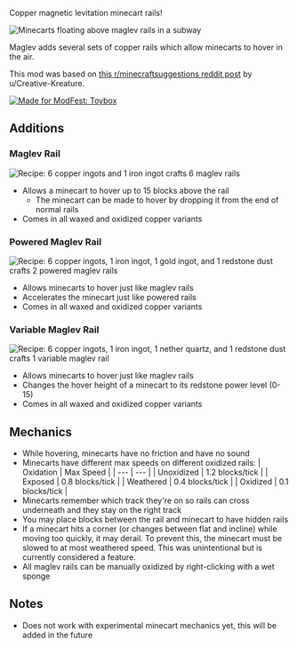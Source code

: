 Copper magnetic levitation minecart rails!

![Minecarts floating above maglev rails in a subway](https://cdn.modrinth.com/data/YrqkULLr/images/67f3646138f8fb9e12f1230f5177f5efe8d14f82.png)

Maglev adds several sets of copper rails which allow minecarts to hover in the air.

This mod was based on [this r/minecraftsuggestions reddit post](https://www.reddit.com/r/minecraftsuggestions/comments/tepegh/levitation_rails_an_upgrade_to_minecart_systems/) by u/Creative-Kreature.

[![Made for ModFest: Toybox](https://raw.githubusercontent.com/ModFest/art/aa6c3c7b64552dc8e6d37c0677bbe46edbe9a4c7/badge/svg/toybox/cozy.svg)](https://modfest.net/toybox)

## Additions

### Maglev Rail

![Recipe: 6 copper ingots and 1 iron ingot crafts 6 maglev rails](https://cdn.modrinth.com/data/cached_images/6f375142e34aa3204ffe0edddfedcab6d86f1191.png)

- Allows a minecart to hover up to 15 blocks above the rail
    - The minecart can be made to hover by dropping it from the end of normal rails
- Comes in all waxed and oxidized copper variants

### Powered Maglev Rail

![Recipe: 6 copper ingots, 1 iron ingot, 1 gold ingot, and 1 redstone dust crafts 2 powered maglev rails](https://cdn.modrinth.com/data/cached_images/f5a164b6ab0518870b7c3ef5ba54239e1f97092a.png)

- Allows minecarts to hover just like maglev rails
- Accelerates the minecart just like powered rails
- Comes in all waxed and oxidized copper variants

### Variable Maglev Rail

![Recipe: 6 copper ingots, 1 iron ingot, 1 nether quartz, and 1 redstone dust crafts 1 variable maglev rail](https://cdn.modrinth.com/data/cached_images/38e98e833abb37b42e61704fc55a81bd7251ea4a.png)

- Allows minecarts to hover just like maglev rails
- Changes the hover height of a minecart to its redstone power level (0-15)
- Comes in all waxed and oxidized copper variants

## Mechanics

- While hovering, minecarts have no friction and have no sound
- Minecarts have different max speeds on different oxidized rails:
  | Oxidation | Max Speed |
  | --- | --- |
  | Unoxidized | 1.2 blocks/tick |
  | Exposed | 0.8 blocks/tick |
  | Weathered | 0.4 blocks/tick |
  | Oxidized | 0.1 blocks/tick |
- Minecarts remember which track they're on so rails can cross underneath and they stay on the right track
- You may place blocks between the rail and minecart to have hidden rails
- If a minecart hits a corner (or changes between flat and incline) while moving too quickly, it may derail. To prevent this, the minecart must be slowed to at most weathered speed. This was unintentional but is currently considered a feature.
- All maglev rails can be manually oxidized by right-clicking with a wet sponge

## Notes

- Does not work with experimental minecart mechanics yet, this will be added in the future
